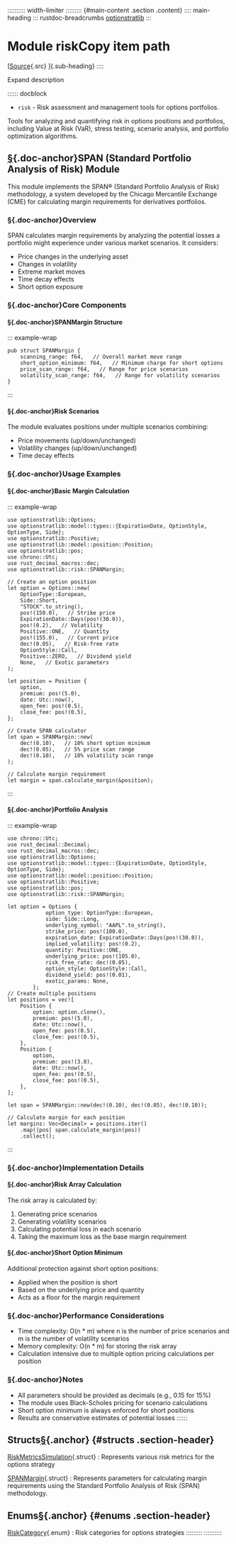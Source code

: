 :::::::::: width-limiter
::::::::: {#main-content .section .content}
:::: main-heading
::: rustdoc-breadcrumbs
[optionstratlib](../index.html)
:::

# Module riskCopy item path

[[Source](../../src/optionstratlib/risk/mod.rs.html#7-180){.src}
]{.sub-heading}
::::

Expand description

:::::: docblock
- `risk` - Risk assessment and management tools for options portfolios.

Tools for analyzing and quantifying risk in options positions and
portfolios, including Value at Risk (VaR), stress testing, scenario
analysis, and portfolio optimization algorithms.

## [§](#span-standard-portfolio-analysis-of-risk-module){.doc-anchor}SPAN (Standard Portfolio Analysis of Risk) Module

This module implements the SPAN® (Standard Portfolio Analysis of Risk)
methodology, a system developed by the Chicago Mercantile Exchange (CME)
for calculating margin requirements for derivatives portfolios.

### [§](#overview){.doc-anchor}Overview

SPAN calculates margin requirements by analyzing the potential losses a
portfolio might experience under various market scenarios. It considers:

- Price changes in the underlying asset
- Changes in volatility
- Extreme market moves
- Time decay effects
- Short option exposure

### [§](#core-components){.doc-anchor}Core Components

#### [§](#spanmargin-structure){.doc-anchor}SPANMargin Structure

::: example-wrap
``` {.rust .rust-example-rendered}
pub struct SPANMargin {
    scanning_range: f64,   // Overall market move range
    short_option_minimum: f64,   // Minimum charge for short options
    price_scan_range: f64,   // Range for price scenarios
    volatility_scan_range: f64,   // Range for volatility scenarios
}
```
:::

#### [§](#risk-scenarios){.doc-anchor}Risk Scenarios

The module evaluates positions under multiple scenarios combining:

- Price movements (up/down/unchanged)
- Volatility changes (up/down/unchanged)
- Time decay effects

### [§](#usage-examples){.doc-anchor}Usage Examples

#### [§](#basic-margin-calculation){.doc-anchor}Basic Margin Calculation

::: example-wrap
``` {.rust .rust-example-rendered}
use optionstratlib::Options;
use optionstratlib::model::types::{ExpirationDate, OptionStyle, OptionType, Side};
use optionstratlib::Positive;
use optionstratlib::model::position::Position;
use optionstratlib::pos;
use chrono::Utc;
use rust_decimal_macros::dec;
use optionstratlib::risk::SPANMargin;

// Create an option position
let option = Options::new(
    OptionType::European,
    Side::Short,
    "STOCK".to_string(),
    pos!(150.0),   // Strike price
    ExpirationDate::Days(pos!(30.0)),
    pos!(0.2),   // Volatility
    Positive::ONE,   // Quantity
    pos!(155.0),   // Current price
    dec!(0.05),   // Risk-free rate
    OptionStyle::Call,
    Positive::ZERO,   // Dividend yield
    None,   // Exotic parameters
);

let position = Position {
    option,
    premium: pos!(5.0),
    date: Utc::now(),
    open_fee: pos!(0.5),
    close_fee: pos!(0.5),
};

// Create SPAN calculator
let span = SPANMargin::new(
    dec!(0.10),   // 10% short option minimum
    dec!(0.05),   // 5% price scan range
    dec!(0.10),   // 10% volatility scan range
);

// Calculate margin requirement
let margin = span.calculate_margin(&position);
```
:::

#### [§](#portfolio-analysis){.doc-anchor}Portfolio Analysis

::: example-wrap
``` {.rust .rust-example-rendered}
use chrono::Utc;
use rust_decimal::Decimal;
use rust_decimal_macros::dec;
use optionstratlib::Options;
use optionstratlib::model::types::{ExpirationDate, OptionStyle, OptionType, Side};
use optionstratlib::model::position::Position;
use optionstratlib::Positive;
use optionstratlib::pos;
use optionstratlib::risk::SPANMargin;

let option = Options {
            option_type: OptionType::European,
            side: Side::Long,
            underlying_symbol: "AAPL".to_string(),
            strike_price: pos!(100.0),
            expiration_date: ExpirationDate::Days(pos!(30.0)),
            implied_volatility: pos!(0.2),
            quantity: Positive::ONE,
            underlying_price: pos!(105.0),
            risk_free_rate: dec!(0.05),
            option_style: OptionStyle::Call,
            dividend_yield: pos!(0.01),
            exotic_params: None,
        };
// Create multiple positions
let positions = vec![
    Position {
        option: option.clone(),
        premium: pos!(5.0),
        date: Utc::now(),
        open_fee: pos!(0.5),
        close_fee: pos!(0.5),
    },
    Position {
        option,
        premium: pos!(3.0),
        date: Utc::now(),
        open_fee: pos!(0.5),
        close_fee: pos!(0.5),
    },
];

let span = SPANMargin::new(dec!(0.10), dec!(0.05), dec!(0.10));

// Calculate margin for each position
let margins: Vec<Decimal> = positions.iter()
    .map(|pos| span.calculate_margin(pos))
    .collect();
```
:::

### [§](#implementation-details){.doc-anchor}Implementation Details

#### [§](#risk-array-calculation){.doc-anchor}Risk Array Calculation

The risk array is calculated by:

1.  Generating price scenarios
2.  Generating volatility scenarios
3.  Calculating potential loss in each scenario
4.  Taking the maximum loss as the base margin requirement

#### [§](#short-option-minimum){.doc-anchor}Short Option Minimum

Additional protection against short option positions:

- Applied when the position is short
- Based on the underlying price and quantity
- Acts as a floor for the margin requirement

### [§](#performance-considerations){.doc-anchor}Performance Considerations

- Time complexity: O(n \* m) where n is the number of price scenarios
  and m is the number of volatility scenarios
- Memory complexity: O(n \* m) for storing the risk array
- Calculation intensive due to multiple option pricing calculations per
  position

### [§](#notes){.doc-anchor}Notes

- All parameters should be provided as decimals (e.g., 0.15 for 15%)
- The module uses Black-Scholes pricing for scenario calculations
- Short option minimum is always enforced for short positions
- Results are conservative estimates of potential losses
::::::

## Structs[§](#structs){.anchor} {#structs .section-header}

[RiskMetricsSimulation](struct.RiskMetricsSimulation.html "struct optionstratlib::risk::RiskMetricsSimulation"){.struct}
:   Represents various risk metrics for the options strategy

[SPANMargin](struct.SPANMargin.html "struct optionstratlib::risk::SPANMargin"){.struct}
:   Represents parameters for calculating margin requirements using the
    Standard Portfolio Analysis of Risk (SPAN) methodology.

## Enums[§](#enums){.anchor} {#enums .section-header}

[RiskCategory](enum.RiskCategory.html "enum optionstratlib::risk::RiskCategory"){.enum}
:   Risk categories for options strategies
:::::::::
::::::::::
